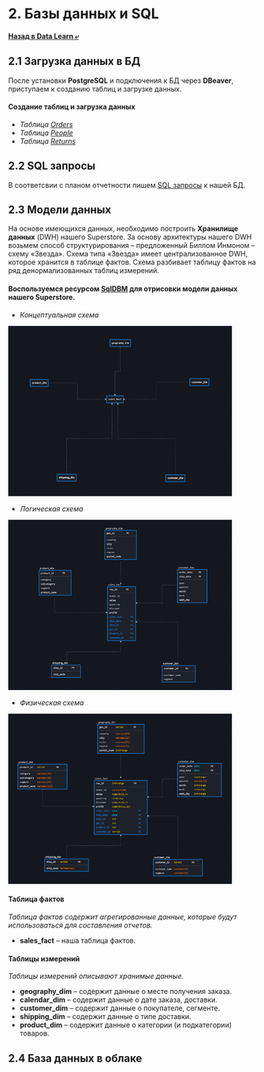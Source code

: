 # 2. Базы данных и SQL
#### [Назад в Data Learn ⤶](/README.md)

## 2.1 Загрузка данных в БД
После установки **PostgreSQL** и подключения к БД через **DBeaver**, приступаем к созданию таблиц и загрузке данных.
#### Создание таблиц и загрузка данных
- _Таблица [Orders](data/orders.sql)_
- _Таблица [People](data/people.sql)_
- _Таблица [Returns](data/returns.sql)_

## 2.2 SQL запросы
В соответсвии с планом отчетности пишем [SQL запросы](data/sql_querys.md) к нашей БД.

## 2.3 Модели данных
На основе имеющихся данных, необходимо построить **Хранилище данных** (DWH) нашего Superstore.
За основу архитектуры нашего DWH возьмем способ структурирования – предложенный Биллом Инмоном – схему «Звезда».
Схема типа «Звезда» имеет централизованное DWH, которое хранится в таблице фактов. 
Схема разбивает таблицу фактов на ряд денормализованных таблиц измерений. 

#### Воспользуемся ресурсом [SqlDBM](https://sqldbm.com/Home/) для отрисовки модели данных нашего Superstore.
- _Концептуальная схема_

<img src="img/concept.png" width="90%">

- _Логическая схема_

<img src="img/logic.png" width="90%">

- _Физическая схема_

<img src="img/physical.png" width="90%">

#### Таблица фактов
_Таблица фактов содержит агрегированные данные, которые будут использоваться для составления отчетов._
- **sales_fact** – наша таблица фактов.

#### Таблицы измерений
_Таблицы измерений описывают хранимые данные._
- **geography_dim** – содержит данные о месте получения заказа.
- **calendar_dim** – содержит данные о дате заказа, доставки.
- **customer_dim** – содержит данные о покупателе, сегменте.
- **shipping_dim** – содержит данные о типе доставки.
- **product_dim** – содержит данные о категории (и подкатегории) товаров.

## 2.4 База данных в облаке